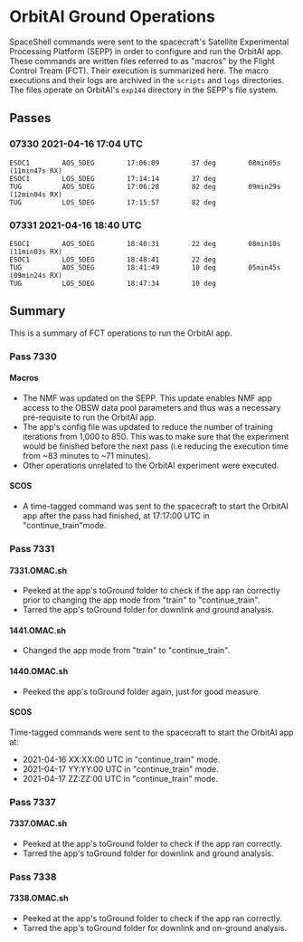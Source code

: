 # OrbitAI Ground Operations
SpaceShell commands were sent to the spacecraft's Satellite Experimental Processing Platform (SEPP) in order to configure and run the OrbitAI app. These commands are written files referred to as "macros" by the Flight Control Tream (FCT). Their execution is summarized here. The macro executions and their logs are archived in the `scripts` and `logs` directories. The files operate on OrbitAI's `exp144` directory in the SEPP's file system.

## Passes
### 07330 2021-04-16 17:04 UTC

```
ESOC1        AOS_5DEG        17:06:09        37 deg        08min05s (11min47s RX)
ESOC1        LOS_5DEG        17:14:14        37 deg
TUG          AOS_5DEG        17:06:28        82 deg        09min29s (12min04s RX)
TUG          LOS_5DEG        17:15:57        82 deg
```

### 07331 2021-04-16 18:40 UTC
```
ESOC1        AOS_5DEG        18:40:31        22 deg        08min10s (11min03s RX)
ESOC1        LOS_5DEG        18:48:41        22 deg
TUG          AOS_5DEG        18:41:49        10 deg        05min45s (09min24s RX)
TUG          LOS_5DEG        18:47:34        10 deg
```

## Summary
This is a summary of FCT operations to run the OrbitAI app.

### Pass 7330
#### Macros
- The NMF was updated on the SEPP. This update enables NMF app access to the OBSW data pool parameters and thus was a necessary pre-requisite to run the OrbitAI app.
- The app's config file was updated to reduce the number of training iterations from 1,000 to 850. This was to make sure that the experiment would be finished before the next pass (i.e reducing the execution time from ~83 minutes to ~71 minutes).
- Other operations unrelated to the OrbitAI experiment were executed.
#### SCOS
- A time-tagged command was sent to the spacecraft to start the OrbitAI app after the pass had finished, at 17:17:00 UTC in "continue_train"mode.

### Pass 7331
#### 7331.OMAC.sh
- Peeked at the app's toGround folder to check if the app ran correctly prior to changing the app mode from "train" to "continue_train".
- Tarred the app's toGround folder for downlink and ground analysis.

#### 1441.OMAC.sh
- Changed the app mode from "train" to "continue_train". 

#### 1440.OMAC.sh
- Peeked the app's toGround folder again, just for good measure.

#### SCOS
Time-tagged commands were sent to the spacecraft to start the OrbitAI app at:
- 2021-04-16 XX:XX:00 UTC in "continue_train" mode.
- 2021-04-17 YY:YY:00 UTC in "continue_train" mode.
- 2021-04-17 ZZ:ZZ:00 UTC in "continue_train" mode.

### Pass 7337
#### 7337.OMAC.sh
- Peeked at the app's toGround folder to check if the app ran correctly.
- Tarred the app's toGround folder for downlink and ground analysis.

### Pass 7338
#### 7338.OMAC.sh
- Peeked at the app's toGround folder to check if the app ran correctly.
- Tarred the app's toGround folder for downlink and on-ground analysis.